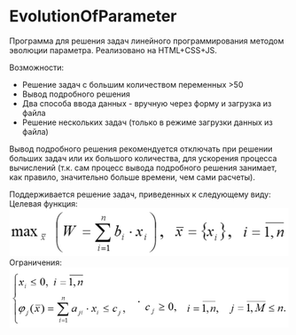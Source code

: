 # EvolutionOfParameter

Программа для решения задач линейного программирования методом эволюции параметра. Реализовано на HTML+CSS+JS.

Возможности:
- Решение задач с большим количеством переменных >50
- Вывод подробного решения
- Два способа ввода данных - вручную через форму и загрузка из файла
- Решение нескольких задач (только в режиме загрузки данных из файла)

Вывод подробного решения рекомендуется отключать при решении больших задач или их большого количества, для ускорения процесса вычислений (т.к. сам процесс вывода подробного решения занимает, как правило, значительно больше времени, чем сами расчеты).

Поддерживается решение задач, приведенных к следующему виду:
Целевая функция:
![Формат ЦФ](screenshots/p2.png)
Ограничения:
![Формат Ограничений](screenshots/p3.png)

